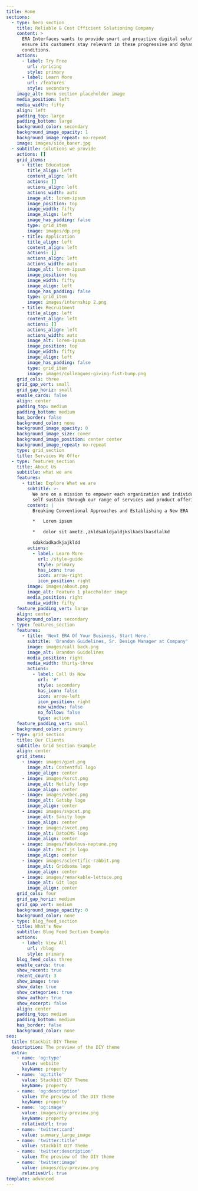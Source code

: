 ```yaml
---
title: Home
sections:
  - type: hero_section
    title: Reliable & Cost Efficient Solutioning Company
    content: >
      ERA Interfaces wants to provide smart and proactive digital solutions to
      ensure its customers stay relevant in these progressive and dynamic market
      conditions.
    actions:
      - label: Try Free
        url: /pricing
        style: primary
      - label: Learn More
        url: /features
        style: secondary
    image_alt: Hero section placeholder image
    media_position: left
    media_width: fifty
    align: left
    padding_top: large
    padding_bottom: large
    background_color: secondary
    background_image_opacity: 1
    background_image_repeat: no-repeat
    image: images/side_baner.jpg
  - subtitle: solutions we provide
    actions: []
    grid_items:
      - title: Education
        title_align: left
        content_align: left
        actions: []
        actions_align: left
        actions_width: auto
        image_alt: lorem-ipsum
        image_position: top
        image_width: fifty
        image_align: left
        image_has_padding: false
        type: grid_item
        image: images/dp.png
      - title: Application
        title_align: left
        content_align: left
        actions: []
        actions_align: left
        actions_width: auto
        image_alt: lorem-ipsum
        image_position: top
        image_width: fifty
        image_align: left
        image_has_padding: false
        type: grid_item
        image: images/internship 2.png
      - title: Recruitment
        title_align: left
        content_align: left
        actions: []
        actions_align: left
        actions_width: auto
        image_alt: lorem-ipsum
        image_position: top
        image_width: fifty
        image_align: left
        image_has_padding: false
        type: grid_item
        image: images/colleagues-giving-fist-bump.png
    grid_cols: three
    grid_gap_vert: small
    grid_gap_horiz: small
    enable_cards: false
    align: center
    padding_top: medium
    padding_bottom: medium
    has_border: false
    background_color: none
    background_image_opacity: 0
    background_image_size: cover
    background_image_position: center center
    background_image_repeat: no-repeat
    type: grid_section
    title: Services We Offer
  - type: features_section
    title: About Us
    subtitle: what we are
    features:
      - title: Explore What we are
        subtitle: >-
          We are on a mission to empower each organization and individuals to
          self sustain through our range of services and product offerings
        content: |
          Breaking Conventional Approaches and Establishing a New ERA

          *   Lorem ipsum

          *   dolor sit ametz.,zkldsakldjaldjkslkadslkasdlalkd

          sdakdadkadkjajkldd
        actions:
          - label: Learn More
            url: /style-guide
            style: primary
            has_icon: true
            icon: arrow-right
            icon_position: right
        image: images/about.png
        image_alt: Feature 1 placeholder image
        media_position: right
        media_width: fifty
    feature_padding_vert: large
    align: center
    background_color: secondary
  - type: features_section
    features:
      - title: 'Next ERA Of Your Business, Start Here.'
        subtitle: 'Brandon Guidelines, Sr. Design Manager at Company'
        image: images/call back.png
        image_alt: Brandon Guidelines
        media_position: right
        media_width: thirty-three
        actions:
          - label: Call Us Now
            url: '#'
            style: secondary
            has_icon: false
            icon: arrow-left
            icon_position: right
            new_window: false
            no_follow: false
            type: action
    feature_padding_vert: small
    background_color: primary
  - type: grid_section
    title: Our Clients
    subtitle: Grid Section Example
    align: center
    grid_items:
      - image: images/giet.png
        image_alt: Contentful logo
        image_align: center
      - image: images/ksrct.png
        image_alt: Netlify logo
        image_align: center
      - image: images/vsbec.png
        image_alt: Gatsby logo
        image_align: center
      - image: images/svpcet.png
        image_alt: Sanity logo
        image_align: center
      - image: images/svcet.png
        image_alt: DatoCMS logo
        image_align: center
      - image: images/fabulous-neptune.png
        image_alt: Next.js logo
        image_align: center
      - image: images/scientific-rabbit.png
        image_alt: Gridsome logo
        image_align: center
      - image: images/remarkable-lettuce.png
        image_alt: Git logo
        image_align: center
    grid_cols: four
    grid_gap_horiz: medium
    grid_gap_vert: medium
    background_image_opacity: 0
    background_color: none
  - type: blog_feed_section
    title: What's New
    subtitle: Blog Feed Section Example
    actions:
      - label: View All
        url: /blog
        style: primary
    blog_feed_cols: three
    enable_cards: true
    show_recent: true
    recent_count: 3
    show_image: true
    show_date: true
    show_categories: true
    show_author: true
    show_excerpt: false
    align: center
    padding_top: medium
    padding_bottom: medium
    has_border: false
    background_color: none
seo:
  title: Stackbit DIY Theme
  description: The preview of the DIY theme
  extra:
    - name: 'og:type'
      value: website
      keyName: property
    - name: 'og:title'
      value: Stackbit DIY Theme
      keyName: property
    - name: 'og:description'
      value: The preview of the DIY theme
      keyName: property
    - name: 'og:image'
      value: images/diy-preview.png
      keyName: property
      relativeUrl: true
    - name: 'twitter:card'
      value: summary_large_image
    - name: 'twitter:title'
      value: Stackbit DIY Theme
    - name: 'twitter:description'
      value: The preview of the DIY theme
    - name: 'twitter:image'
      value: images/diy-preview.png
      relativeUrl: true
template: advanced
---
```

